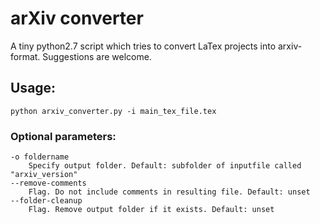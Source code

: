 # arXiv converter
A tiny python2.7 script which tries to convert LaTex projects into arxiv-format. Suggestions are welcome.
## Usage:
```
python arxiv_converter.py -i main_tex_file.tex
```
### Optional parameters:
    -o foldername
        Specify output folder. Default: subfolder of inputfile called "arxiv_version"
    --remove-comments
        Flag. Do not include comments in resulting file. Default: unset
    --folder-cleanup
        Flag. Remove output folder if it exists. Default: unset


